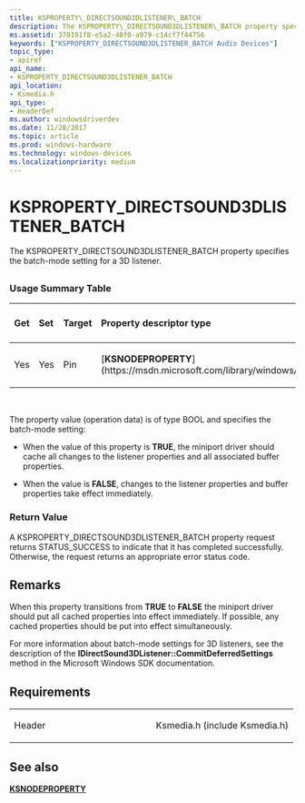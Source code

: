 ```yaml
---
title: KSPROPERTY\_DIRECTSOUND3DLISTENER\_BATCH
description: The KSPROPERTY\_DIRECTSOUND3DLISTENER\_BATCH property specifies the batch-mode setting for a 3D listener.
ms.assetid: 370191f8-e5a2-40f0-a979-c14cf7f44756
keywords: ["KSPROPERTY_DIRECTSOUND3DLISTENER_BATCH Audio Devices"]
topic_type:
- apiref
api_name:
- KSPROPERTY_DIRECTSOUND3DLISTENER_BATCH
api_location:
- Ksmedia.h
api_type:
- HeaderDef
ms.author: windowsdriverdev
ms.date: 11/28/2017
ms.topic: article
ms.prod: windows-hardware
ms.technology: windows-devices
ms.localizationpriority: medium
---
```


# KSPROPERTY\_DIRECTSOUND3DLISTENER\_BATCH


The KSPROPERTY\_DIRECTSOUND3DLISTENER\_BATCH property specifies the batch-mode setting for a 3D listener.

## <span id="ddk_ksproperty_directsound3dlistener_batch_ks"></span><span id="DDK_KSPROPERTY_DIRECTSOUND3DLISTENER_BATCH_KS"></span>


### <span id="Usage_Summary_Table"></span><span id="usage_summary_table"></span><span id="USAGE_SUMMARY_TABLE"></span>Usage Summary Table

<table>
<colgroup>
<col width="20%" />
<col width="20%" />
<col width="20%" />
<col width="20%" />
<col width="20%" />
</colgroup>
<thead>
<tr class="header">
<th align="left">Get</th>
<th align="left">Set</th>
<th align="left">Target</th>
<th align="left">Property descriptor type</th>
<th align="left">Property value type</th>
</tr>
</thead>
<tbody>
<tr class="odd">
<td align="left"><p>Yes</p></td>
<td align="left"><p>Yes</p></td>
<td align="left"><p>Pin</p></td>
<td align="left"><p>[<strong>KSNODEPROPERTY</strong>](https://msdn.microsoft.com/library/windows/hardware/ff537143)</p></td>
<td align="left"><p>BOOL</p></td>
</tr>
</tbody>
</table>

 

The property value (operation data) is of type BOOL and specifies the batch-mode setting:

-   When the value of this property is **TRUE**, the miniport driver should cache all changes to the listener properties and all associated buffer properties.

-   When the value is **FALSE**, changes to the listener properties and buffer properties take effect immediately.

### <span id="Return_Value"></span><span id="return_value"></span><span id="RETURN_VALUE"></span>Return Value

A KSPROPERTY\_DIRECTSOUND3DLISTENER\_BATCH property request returns STATUS\_SUCCESS to indicate that it has completed successfully. Otherwise, the request returns an appropriate error status code.

Remarks
-------

When this property transitions from **TRUE** to **FALSE** the miniport driver should put all cached properties into effect immediately. If possible, any cached properties should be put into effect simultaneously.

For more information about batch-mode settings for 3D listeners, see the description of the **IDirectSound3DListener::CommitDeferredSettings** method in the Microsoft Windows SDK documentation.

Requirements
------------

<table>
<colgroup>
<col width="50%" />
<col width="50%" />
</colgroup>
<tbody>
<tr class="odd">
<td align="left"><p>Header</p></td>
<td align="left">Ksmedia.h (include Ksmedia.h)</td>
</tr>
</tbody>
</table>

## <span id="see_also"></span>See also


[**KSNODEPROPERTY**](https://msdn.microsoft.com/library/windows/hardware/ff537143)

 

 






